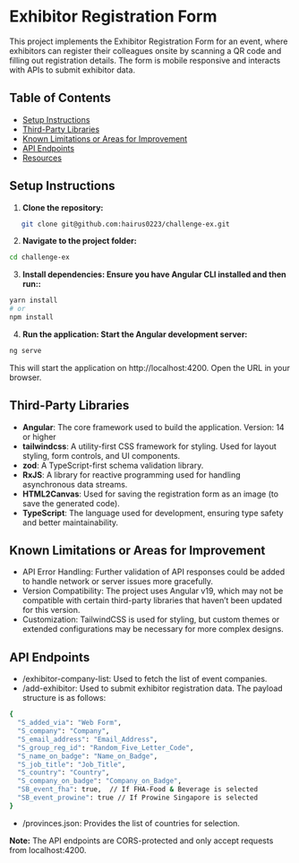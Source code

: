 # Exhibitor Registration Form

This project implements the Exhibitor Registration Form for an event, where exhibitors can register their colleagues onsite by scanning a QR code and filling out registration details. The form is mobile responsive and interacts with APIs to submit exhibitor data.

## Table of Contents

- [Setup Instructions](#setup-instructions)
- [Third-Party Libraries](#third-party-libraries)
- [Known Limitations or Areas for Improvement](#known-limitations-or-areas-for-improvement)
- [API Endpoints](#api-endpoints)
- [Resources](#resources)

## Setup Instructions

1. **Clone the repository:**

```bash
   git clone git@github.com:hairus0223/challenge-ex.git
```

2. **Navigate to the project folder:**

```bash
cd challenge-ex
```

3. **Install dependencies: Ensure you have Angular CLI installed and then run::**

```bash
yarn install
# or
npm install
```

4. **Run the application: Start the Angular development server:**

```bash
ng serve
```

This will start the application on http://localhost:4200. Open the URL in your browser.

## Third-Party Libraries

- **Angular**: The core framework used to build the application.
  Version: 14 or higher
- **tailwindcss**: A utility-first CSS framework for styling. Used for layout styling, form controls, and UI components.
- **zod**: A TypeScript-first schema validation library.
- **RxJS**: A library for reactive programming used for handling asynchronous data streams.
- **HTML2Canvas**: Used for saving the registration form as an image (to save the generated code).
- **TypeScript**: The language used for development, ensuring type safety and better maintainability.

## Known Limitations or Areas for Improvement

- API Error Handling: Further validation of API responses could be added to handle network or server issues more gracefully.
- Version Compatibility: The project uses Angular v19, which may not be compatible with certain third-party libraries that haven’t been updated for this version.
- Customization: TailwindCSS is used for styling, but custom themes or extended configurations may be necessary for more complex designs.

## API Endpoints

- /exhibitor-company-list: Used to fetch the list of event companies.
- /add-exhibitor: Used to submit exhibitor registration data. The payload structure is as follows:

```bash
{
  "S_added_via": "Web Form",
  "S_company": "Company",
  "S_email_address": "Email_Address",
  "S_group_reg_id": "Random_Five_Letter_Code",
  "S_name_on_badge": "Name_on_Badge",
  "S_job_title": "Job_Title",
  "S_country": "Country",
  "S_company_on_badge": "Company_on_Badge",
  "SB_event_fha": true,  // If FHA-Food & Beverage is selected
  "SB_event_prowine": true // If Prowine Singapore is selected
}
```

- /provinces.json: Provides the list of countries for selection.

**Note:** The API endpoints are CORS-protected and only accept requests from localhost:4200.
